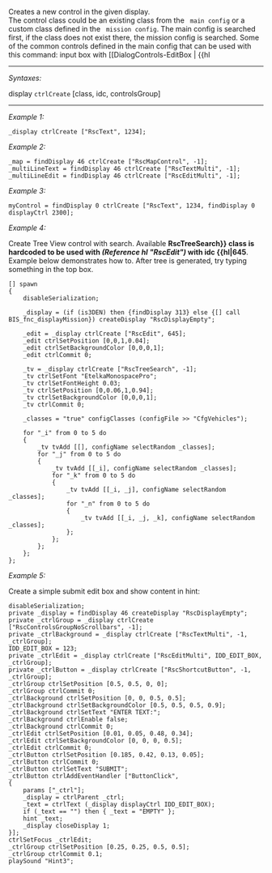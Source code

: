 Creates a new control in the given display.<br>
The control class could be an existing class from the ` main config` or a custom class defined in the ` mission config`.
The main config is searched first, if the class does not exist there, the mission config is searched.
Some of the common controls defined in the main config that can be used with this command:
<spoiler text="Show list">
 input box with [[DialogControls-EditBox | {{hl


---
*Syntaxes:*

display `ctrlCreate` [class, idc, controlsGroup]

---
*Example 1:*

```sqf
_display ctrlCreate ["RscText", 1234];
```

*Example 2:*

```sqf
_map = findDisplay 46 ctrlCreate ["RscMapControl", -1];
_multiLineText = findDisplay 46 ctrlCreate ["RscTextMulti", -1];
_multiLineEdit = findDisplay 46 ctrlCreate ["RscEditMulti", -1];
```

*Example 3:*

```sqf
myControl = findDisplay 0 ctrlCreate ["RscText", 1234, findDisplay 0 displayCtrl 2300];
```

*Example 4:*

Create Tree View control with search. Available **RscTreeSearch}} class is hardcoded to be used with *(Reference hl "RscEdit")* with idc {{hl|645**. Example below demonstrates how to. After tree is generated, try typing something in the top box.

```sqf
[] spawn 
{
	disableSerialization;

	_display = (if (is3DEN) then {findDisplay 313} else {[] call BIS_fnc_displayMission}) createDisplay "RscDisplayEmpty";

	_edit = _display ctrlCreate ["RscEdit", 645];
	_edit ctrlSetPosition [0,0,1,0.04];
	_edit ctrlSetBackgroundColor [0,0,0,1];
	_edit ctrlCommit 0;

	_tv = _display ctrlCreate ["RscTreeSearch", -1];
	_tv ctrlSetFont "EtelkaMonospacePro";
	_tv ctrlSetFontHeight 0.03;
	_tv ctrlSetPosition [0,0.06,1,0.94];
	_tv ctrlSetBackgroundColor [0,0,0,1];
	_tv ctrlCommit 0;

	_classes = "true" configClasses (configFile >> "CfgVehicles");

	for "_i" from 0 to 5 do
	{
		_tv tvAdd [[], configName selectRandom _classes];
		for "_j" from 0 to 5 do
		{
			_tv tvAdd [[_i], configName selectRandom _classes];
			for "_k" from 0 to 5 do
			{
				_tv tvAdd [[_i, _j], configName selectRandom _classes];
				for "_n" from 0 to 5 do
				{
					_tv tvAdd [[_i, _j, _k], configName selectRandom _classes];
				};
			};
		};
	};
};
```

*Example 5:*

Create a simple submit edit box and show content in hint:

```sqf
disableSerialization;
private _display = findDisplay 46 createDisplay "RscDisplayEmpty";
private _ctrlGroup = _display ctrlCreate ["RscControlsGroupNoScrollbars", -1];
private _ctrlBackground = _display ctrlCreate ["RscTextMulti", -1, _ctrlGroup];
IDD_EDIT_BOX = 123;
private _ctrlEdit = _display ctrlCreate ["RscEditMulti", IDD_EDIT_BOX, _ctrlGroup];
private _ctrlButton = _display ctrlCreate ["RscShortcutButton", -1, _ctrlGroup];
_ctrlGroup ctrlSetPosition [0.5, 0.5, 0, 0];
_ctrlGroup ctrlCommit 0;
_ctrlBackground ctrlSetPosition [0, 0, 0.5, 0.5];
_ctrlBackground ctrlSetBackgroundColor [0.5, 0.5, 0.5, 0.9];
_ctrlBackground ctrlSetText "ENTER TEXT:";
_ctrlBackground ctrlEnable false;
_ctrlBackground ctrlCommit 0;
_ctrlEdit ctrlSetPosition [0.01, 0.05, 0.48, 0.34];
_ctrlEdit ctrlSetBackgroundColor [0, 0, 0, 0.5];
_ctrlEdit ctrlCommit 0;
_ctrlButton ctrlSetPosition [0.185, 0.42, 0.13, 0.05];
_ctrlButton ctrlCommit 0;
_ctrlButton ctrlSetText "SUBMIT";
_ctrlButton ctrlAddEventHandler ["ButtonClick", 
{
	params ["_ctrl"];
	_display = ctrlParent _ctrl;
	_text = ctrlText (_display displayCtrl IDD_EDIT_BOX);
	if (_text == "") then { _text = "EMPTY" };
	hint _text;
	_display closeDisplay 1;
}];
ctrlSetFocus _ctrlEdit;
_ctrlGroup ctrlSetPosition [0.25, 0.25, 0.5, 0.5];
_ctrlGroup ctrlCommit 0.1;
playSound "Hint3";
```